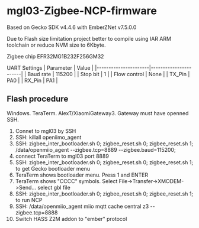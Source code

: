 # mgl03-Zigbee-NCP-firmware

Based on Gecko SDK v4.4.6 with EmberZNet v7.5.0.0

Due to Flash size limitation project better to compile using IAR ARM toolchain or reduce NVM size to 6Kbyte.

Zigbee chip EFR32MG1B232F256GM32

UART Settings
| Parameter            |  Value                |
|----------------------|-----------------------|
| Baud rate            |  115200               |
| Stop bit             |  1                    |
| Flow control         |  None                 |
| TX_Pin               |  PA0                  |
| RX_Pin               |  PA1                  |

## Flash procedure

Windows. TeraTerm. AlexT/XiaomiGateway3. Gateway must have openned SSH.
1. Connet to mgl03 by SSH
2. SSH: killall openiimo_agent
3. SSH: zigbee_inter_bootloader.sh 0; zigbee_reset.sh 0; zigbee_reset.sh 1; /data/openmiio_agent --zigbee.tcp=8889 --zigbee.baud=115200;
4. connect TeraTerm to mgl03 port 8889
5. SSH: zigbee_inter_bootloader.sh 0; zigbee_reset.sh 0; zigbee_reset.sh 1; to get Gecko bootloader menu
6. TeraTerm shows bootloader menu. Press 1 and ENTER
7. TeraTerm shows "CCCC" symbols. Select File->Transfer->XMODEM->Send... select gbl file
8. SSH: zigbee_inter_bootloader.sh 0; zigbee_reset.sh 0; zigbee_reset.sh 1; to run NCP
9. SSH: /data/openmiio_agent miio mqtt cache central z3 --zigbee.tcp=8888
10. Switch HASS Z2M addon to "ember" protocol
